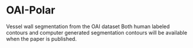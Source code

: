 # OAI-Polar
Vessel wall segmentation from the OAI dataset
Both human labeled contours and computer generated segmentation contours will be available when the paper is published.
